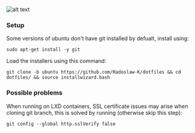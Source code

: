 ![alt text](https://dotfiles.github.io/images/dotfiles-logo.png)

### Setup

Some versions of ubuntu don't have git installed by defualt, install using:

`sudo apt-get install -y git`

Load the installers using this command:

`git clone -b ubuntu https://github.com/Radoslaw-K/dotfiles && cd dotfiles/ && source installwizard.bash`

### Possible problems

When running on LXD containers, SSL certificate issues may arise when cloning git branch, this is solved by running (otherwise skip this step):

`git config --global http.sslVerify false`
